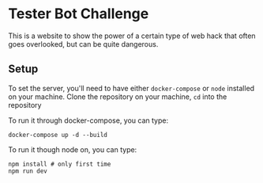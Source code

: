 # Tester Bot Challenge

This is a website to show the power of a certain type of web hack that often goes overlooked, but can be quite dangerous.

## Setup

To set the server, you'll need to have either `docker-compose` or `node` installed on your machine. Clone the repository on your machine, `cd` into the repository


To run it through docker-compose, you can type:
```
docker-compose up -d --build
```

To run it though node on, you can type:
```
npm install # only first time
npm run dev
```